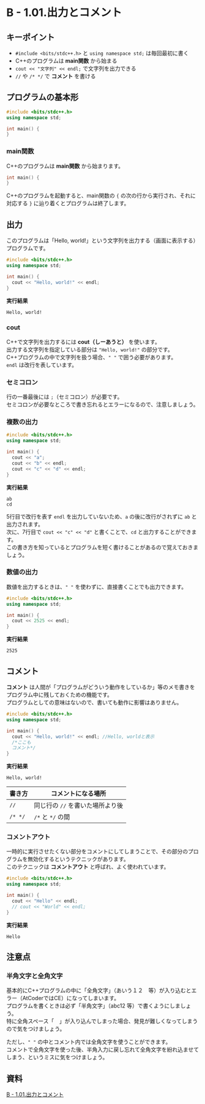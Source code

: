 # B - 1.01.出力とコメント

## キーポイント
- `#include <bits/stdc++.h>` と `using namespace std;` は毎回最初に書く
- C++のプログラムは **main関数** から始まる
- `cout << "文字列" << endl;` で文字列を出力できる
- `//` や `/* */` で **コメント** を書ける

## プログラムの基本形
```c++
#include <bits/stdc++.h>
using namespace std;

int main() {
}
```

### main関数
C++のプログラムは **main関数** から始まります。
```c++
int main() {
}
```
C++のプログラムを起動すると、main関数の `{` の次の行から実行され、それに対応する `}` に辿り着くとプログラムは終了します。

## 出力
このプログラムは「Hello, world!」という文字列を出力する（画面に表示する）プログラムです。
```c++
#include <bits/stdc++.h>
using namespace std;

int main() {
  cout << "Hello, world!" << endl;
}
```

**実行結果**
```
Hello, world!
```

### cout
C++で文字列を出力するには **cout（しーあうと）** を使います。\
出力する文字列を指定している部分は `"Hello, world!"` の部分です。\
C++プログラムの中で文字列を扱う場合、`" "` で囲う必要があります。\
`endl` は改行を表しています。

### セミコロン
行の一番最後には `;`（セミコロン）が必要です。\
セミコロンが必要なところで書き忘れるとエラーになるので、注意しましょう。

### 複数の出力
```c++
#include <bits/stdc++.h>
using namespace std;

int main() {
  cout << "a";
  cout << "b" << endl;
  cout << "c" << "d" << endl;
}
```

**実行結果**
```
ab
cd
```
5行目で改行を表す `endl` を出力していないため、`a` の後に改行がされずに `ab` と出力されます。\
次に、7行目で `cout << "c" << "d"` と書くことで、`cd` と出力することができます。\
この書き方を知っているとプログラムを短く書けることがあるので覚えておきましょう。

### 数値の出力
数値を出力するときは、`" "` を使わずに、直接書くことでも出力できます。
```c++
#include <bits/stdc++.h>
using namespace std;

int main() {
  cout << 2525 << endl;
}
```

**実行結果**
```
2525
```

## コメント
**コメント** は人間が「プログラムがどういう動作をしているか」等のメモ書きをプログラム中に残しておくための機能です。\
プログラムとしての意味はないので、書いても動作に影響はありません。
```c++
#include <bits/stdc++.h>
using namespace std;

int main() {
  cout << "Hello, world!" << endl; //Hello, worldと表示
  /*ここも
  コメント*/
}
```

**実行結果**
```
Hello, world!
```

| 書き方   | コメントになる場所 |
| ------- | --------------- |
| `//`	  | 同じ行の `//` を書いた場所より後 |
| `/* */`	| `/*` と `*/` の間 |

### コメントアウト
一時的に実行させたくない部分をコメントにしてしまうことで、その部分のプログラムを無効化するというテクニックがあります。\
このテクニックは **コメントアウト** と呼ばれ、よく使われています。
```c++
#include <bits/stdc++.h>
using namespace std;

int main() {
  cout << "Hello" << endl;
  // cout << "World" << endl;
}
```

**実行結果**
```
Hello
```

## 注意点

### 半角文字と全角文字
基本的にC++プログラムの中に「全角文字」（あいう１２　等）が入り込むとエラー（AtCoderではCE）になってしまいます。\
プログラムを書くときは必ず「半角文字」（abc12 等）で書くようにしましょう。\
特に全角スペース「　」が入り込んでしまった場合、発見が難しくなってしまうので気をつけましょう。

ただし、`" "` の中とコメント内では全角文字を使うことができます。\
コメントで全角文字を使った後、半角入力に戻し忘れて全角文字を紛れ込ませてしまう、というミスに気をつけましょう。

## 資料
[B - 1.01.出力とコメント](https://atcoder.jp/contests/apg4b/tasks/APG4b_b)
